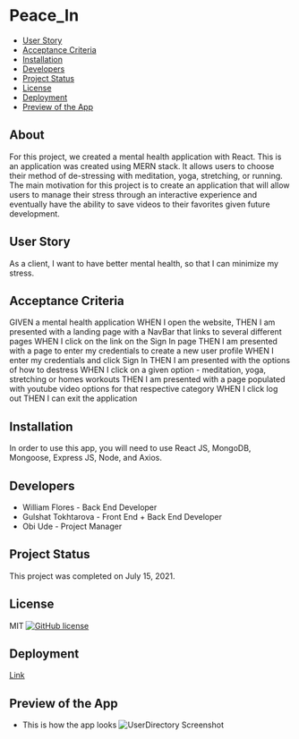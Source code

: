 # Peace_In

* [User Story](#userstory)
* [Acceptance Criteria](#acceptancecriteria)
* [Installation](#installation)
* [Developers](#developers)
* [Project Status](#projectstatus)
* [License](#license)
* [Deployment](#deployment)
* [Preview of the App](#previewApp)

## About
For this project, we created a mental health application with React. This is an application was created using MERN stack. It allows users to choose their method of de-stressing with meditation, yoga, stretching, or running. The main motivation for this project is to create an application that will allow users to manage their stress through an interactive experience and eventually have the ability to save videos to their favorites given future development. 

## User Story
As a client, I want to have better mental health, so that I can minimize my stress. 

## Acceptance Criteria
GIVEN a mental health application
WHEN I open the website, 
THEN I am presented with a landing page with a NavBar that links to several different pages
WHEN I click on the link on the Sign In page
THEN I am presented with a page to enter my credentials to create a new user profile
WHEN I enter my credentials and click Sign In
THEN I am presented with the options of how to destress
WHEN I click on a given option - meditation, yoga, stretching or homes workouts
THEN I am presented with a page populated with youtube video options for that respective category 
WHEN I click log out
THEN I can exit the application

## Installation
In order to use this app, you will need to use React JS, MongoDB, Mongoose, Express JS, Node, and Axios.

## Developers
* William Flores - Back End Developer
* Gulshat Tokhtarova - Front End + Back End Developer
* Obi Ude - Project Manager

## Project Status
This project was completed on July 15, 2021. 

## License
MIT
[![GitHub license](https://img.shields.io/badge/license-MIT-blue.svg)](https://github.com/sdca/advdv)

## Deployment
[Link]()

## Preview of the App
* This is how the app looks
![UserDirectory Screenshot](![Peace-IN](https://user-images.githubusercontent.com/76802722/125851794-4e44bade-10fe-4705-b128-8289f0edb30f.PNG)
)

